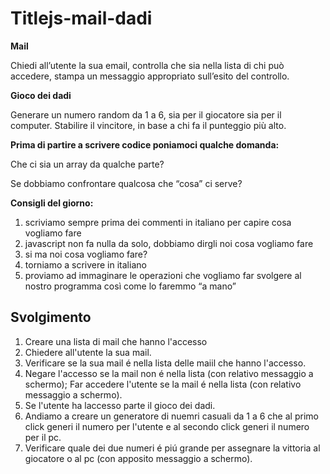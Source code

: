 Titlejs-mail-dadi
===
**Mail**

Chiedi all’utente la sua email,
controlla che sia nella lista di chi può accedere,
stampa un messaggio appropriato sull’esito del controllo.

**Gioco dei dadi**

Generare un numero random da 1 a 6, sia per il giocatore sia per il computer.
Stabilire il vincitore, in base a chi fa il punteggio più alto.

**Prima di partire a scrivere codice poniamoci qualche domanda:**

Che ci sia un array da qualche parte?

Se dobbiamo confrontare qualcosa che “cosa” ci serve?

**Consigli del giorno:**
1. scriviamo sempre prima dei commenti in italiano per capire cosa vogliamo fare
2. javascript non fa nulla da solo, dobbiamo dirgli noi cosa vogliamo fare
3. si ma noi cosa vogliamo fare?
4. torniamo a scrivere in italiano
5. proviamo ad immaginare le operazioni che vogliamo far svolgere al nostro programma così come lo faremmo “a mano”

## Svolgimento

1. Creare una lista di mail che hanno l'accesso
2. Chiedere all'utente la sua mail.
3. Verificare se la sua mail é nella lista delle maiil che hanno l'accesso.
4. Negare l'accesso se la mail non é nella lista (con relativo messaggio a schermo); Far accedere l'utente se la mail é nella lista (con relativo messaggio a schermo).
5. Se l'utente ha laccesso parte il gioco dei dadi.
6. Andiamo a creare un generatore di nuemri casuali da 1 a 6 che al primo click generi il numero per l'utente e al secondo click generi il numero per il pc.
7. Verificare quale dei due numeri é piú grande per assegnare la vittoria al giocatore o al pc (con apposito messaggio a schermo).